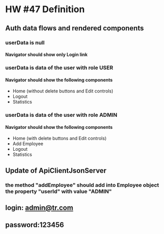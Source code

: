 # HW #47 Definition
## Auth data flows and rendered components
### userData is null
#### Navigator should show only Login link
### userData is data of the user with role USER
#### Navigator should show the following components
- Home (without delete buttons and Edit controls) <br>
- Logout <br>
- Statistics 
### userData is data of the user with role ADMIN
#### Navigator should show the following components
- Home (with delete buttons and Edit controls) <br>
- Add Employee <br>
- Logout <br>
- Statistics
## Update of ApiClientJsonServer
### the method "addEmployee" should add into Employee object the property "userId" with value "ADMIN"
## login: admin@tr.com
## password:123456 